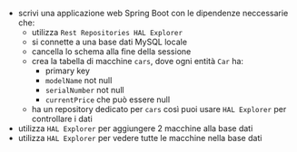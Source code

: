 - scrivi una applicazione web Spring Boot con le dipendenze neccessarie che:
    - utilizza `Rest Repositories HAL Explorer`
    - si connette a una base dati MySQL locale
    - cancella lo schema alla fine della sessione
    - crea la tabella di macchine `cars`, dove ogni entità `Car` ha:
        - primary key
        - `modelName` not null
        - `serialNumber` not null
        - `currentPrice` che può essere null
    - ha un repository dedicato per `cars` così puoi usare `HAL Explorer` per controllare i dati
- utilizza `HAL Explorer` per aggiungere 2 macchine alla base dati
- utilizza `HAL Explorer` per vedere tutte le macchine nella base dati
